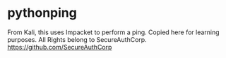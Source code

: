 # pythonping

From Kali, this uses Impacket to perform a ping.  Copied here for learning purposes.
All Rights belong to SecureAuthCorp.
https://github.com/SecureAuthCorp
